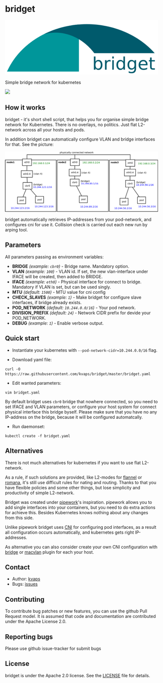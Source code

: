 # bridget

![](images/logo.svg)

Simple bridge network for kubernetes 

![](https://img.shields.io/docker/build/kvaps/bridget.svg)

## How it works

bridget - it's short shell script, that helps you for organise simple bridge network for Kubernetes.
There is no overlays, no politics. Just flat L2-network across all your hosts and pods.

In addition bridget can automatically configure VLAN and bridge interfaces for that. See the picture:

![](images/scheme.svg)

bridget automatically retrieves IP-addresses from your pod-network, and configures cni for use it. Collision check is carried out each new run by arping tool.

## Parameters

All parameters passing as environment variables:

 - **BRIDGE** *(example: `cbr0`)* - Bridge name. Mandatory option.
 - **VLAN** *(example: `100`)* - VLAN id. If set, the new vlan-interface under IFACE will be created, then added to BRIDGE.
 - **IFACE** *(example: `eth0`)* - Physical interface for connect to bridge. Mandatory if VLAN is set, but can be used singly.
 - **MTU** *(default: `1500`)* - MTU value for cni config
 - **CHECK_SLAVES** *(example: `1`)* - Make bridget for configure slave interfaces, if bridge already exists.
 - **POD_NETWORK** *(default: `10.244.0.0/16`)* - Your pod network.
 - **DIVISION_PREFIX** *(default: `24`)* - Network CIDR prefix for devide your POD_NETWORK.
 - **DEBUG** *(example: `1`)* - Enable verbose output.

## Quick start

* Instantiate your kubernetes with `--pod-network-cidr=10.244.0.0/16` flag.

* Download yaml file:
```
curl -O https://raw.githubusercontent.com/kvaps/bridget/master/bridget.yaml
```

* Edit wanted parameters:
```
vim bridget.yaml
```

By default bridget uses `cbr0` bridge that nowhere connected, so you need to set IFACE and VLAN parameters, or configure your host system for connect physical interface this bridge byself.
Please make sure that you have no any IP-address on the bridge, because it will be configured automatcally.

* Run daemonset:
```
kubectl create -f bridget.yaml
```

## Alternatives

There is not much alternatives for kubernetes if you want to use flat L2-network.

As a rule, if such solutions are provided, like L2-modes for [flannel](https://github.com/coreos/flannel) or [romana](https://github.com/romana/romana), it's still use difficult rules for nating and routing. Thanks to that you have flexible policies and some other things, but lose simplicity and productivity of simple L2-network.

Bridget was created under [pipework](https://github.com/jpetazzo/pipework)'s inspiration.
pipework allows you to add single interfaces into your containers, but you need to do extra actions for achieve this.
Besides Kubernetes knows nothing about any changes from this side.

Unlike pipework bridget uses [CNI](https://github.com/containernetworking/cni) for configuring pod interfaces, as a result all configuration occurs automatically, and kubernetes gets right IP-addresses.

As alternative you can also consider сreate your own CNI configuration with [bridge](https://github.com/containernetworking/plugins/tree/master/plugins/main/bridge) or [macvlan](https://github.com/containernetworking/plugins/tree/master/plugins/main/macvlan) plugin for each your host.

## Contact

* Author: [kvaps](mailto:kvapss@gmail.com)
* Bugs: [issues](https://github.com/kvaps/bridget/issues)

## Contributing

To contribute bug patches or new features, you can use the github Pull Request model. It is assumed that code and documentation are contributed under the Apache License 2.0. 

## Reporting bugs

Please use github issue-tracker for submit bugs

## License

bridget is under the Apache 2.0 license. See the [LICENSE](LICENSE) file for details.
